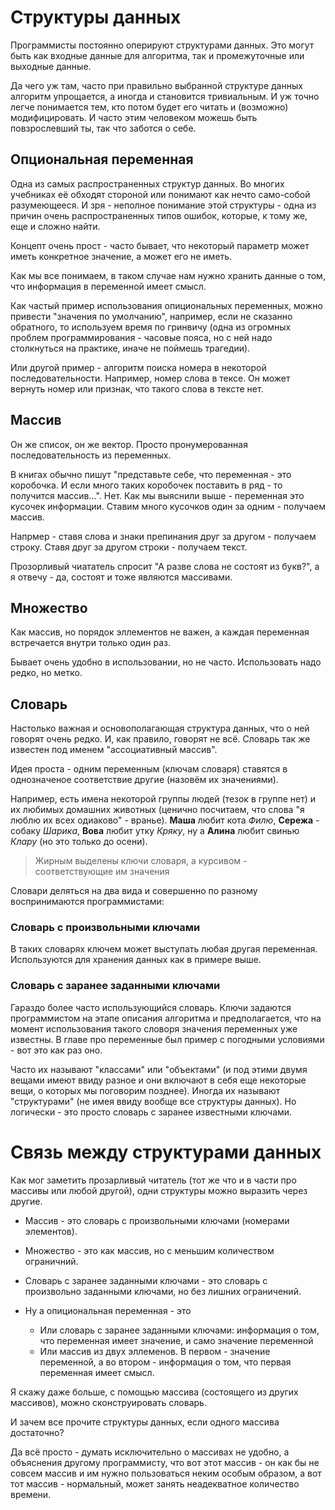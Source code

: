 # Структуры данных

Программисты постоянно оперируют структурами данных. Это могут быть как входные данные для алгоритма, так и промежуточные или выходные данные.

Да чего уж там, часто при правильно выбранной структуре данных алгоритм упрощается, а иногда и становится тривиальным. И уж точно легче понимается тем, кто потом будет его читать и (возможно) модифицировать. И часто этим человеком можешь быть повзрослевший ты, так что заботся о себе.

## Опциональная переменная

Одна из самых распространенных структур данных. Во многих учебниках её обходят стороной или понимают как нечто само-собой разумеющееся. И зря - неполное понимание этой структуры - одна из причин очень распространенных типов ошибок, которые, к тому же, еще и сложно найти.

Концепт очень прост - часто бывает, что некоторый параметр может иметь конкретное значение, а может его не иметь.

Как мы все понимаем, в таком случае нам нужно хранить данные о том, что информация в переменной имеет смысл.

Как частый пример использования опициональных переменных, можно привести "значения по умолчанию", например, если не сказанно обратного, то используем время по гринвичу (одна из огромных проблем программирования - часовые пояса, но с ней надо столкнуться на практике, иначе не поймешь трагедии).

Или другой пример - алгоритм поиска номера в некоторой последовательности. Например, номер слова в тексе. Он может вернуть номер или признак, что такого слова в тексте нет.

## Массив

Он же список, он же вектор. Просто пронумерованная последовательность из переменных.

В книгах обычно пишут "представьте себе, что переменная - это коробочка. И если много таких коробочек поставить в ряд - то получится массив...". Нет. Как мы выяснили выше - переменная это кусочек информации. Ставим много кусочков один за одним - получаем массив.

Напрмер - ставя слова и знаки препинания друг за другом - получаем строку. Ставя друг за другом строки - получаем текст.

Прозорливый чиататель спросит "А разве слова не состоят из букв?", а я отвечу - да, состоят и тоже являются массивами.

## Множество

Как массив, но порядок эллементов не важен, а каждая переменная встречается внутри только один раз.

Бывает очень удобно в использовании, но не часто. Использовать надо редко, но метко.

## Словарь

Настолько важная и основополагающая структура данных, что о ней говорят очень редко. И, как правило, говорят не всё. Словарь так же известен под именем "ассоциативный массив".

Идея проста - одним переменным (ключам словаря) ставятся в однозначеное соответствие другие (назовём их значениями).

Например, есть имена некоторой группы людей (тезок в группе нет) и их любимых домашних животных (ценично посчитаем, что слова "я люблю их всех одиаково" - вранье). __Маша__ любит кота _Филю_, __Сережа__ - собаку _Шарика_, __Вова__ любит утку _Кряку_, ну а __Алина__ любит свинью _Клару_ (но это только до осени).

> Жирным выделены ключи словаря, а курсивом - соответствующие им значения

Словари деляться на два вида и совершенно по разному воспринимаются программистами:

### Словарь с произвольными ключами

В таких словарях ключем может выступать любая другая переменная.  Используются для хранения данных как в примере выше.

### Словарь с заранее заданными ключами

Гараздо более часто использующийся словарь. Ключи задаются программистом на этапе описания алгоритма и предполагается, что на момент использования такого словоря значения переменных уже известны. В главе про переменные был пример с погодными условиями - вот это как раз оно.

Часто их называют "классами" или "объектами" (и под этими двумя вещами имеют ввиду разное и они включают в себя еще некоторые вещи, о которых мы поговорим позднее). Иногда их называют "структурами" (не имея ввиду вообще все структуры данных). Но логически - это просто словарь с заранее известными ключами.

# Связь между структурами данных

Как мог заметить прозарливый читатель (тот же что и в части про массивы или любой другой), одни структуры можно выразить через другие.

* Массив - это словарь с произвольными ключами (номерами элементов).

* Множество - это как массив, но с меньшим количеством ограничний.

* Словарь с заранее заданными ключами - это словарь с произвольно заданными ключами, но без лишних ограничений.
* Ну а опициональная переменная - это
  * Или словарь с заранее заданными ключами: информация о том, что переменная имеет значение, и само значение переменной
  * Или массив из двух эллеменов. В первом - значение переменной, а во втором - информация о том, что первая переменная имеет смысл.

Я скажу даже больше, с помощью массива (состоящего из других массивов), можно сконструировать словарь.

И зачем все прочите структуры данных, если одного массива достаточно?

Да всё просто - думать исключительно о массивах не удобно, а объяснения другому программисту, что вот этот массив - он как бы не совсем массив и им нужно пользоваться неким особым образом, а вот тот массив - нормальный, может занять неадекватное количество времени.



